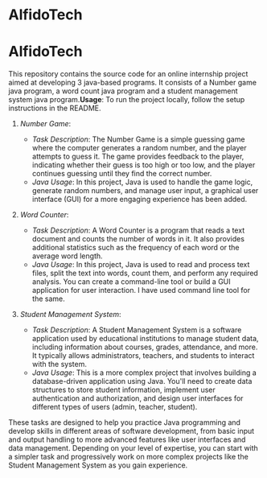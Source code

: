 # AlfidoTech
# AlfidoTech
This repository contains the source code for an online internship project aimed at developing 3 java-based programs. It consists of a Number game java program, a word count java program and a student management system java program.**Usage**: To run the project locally, follow the setup instructions in the README.


1. *Number Game*:
   - *Task Description*: The Number Game is a simple guessing game where the computer generates a random number, and the player attempts to guess it. The game provides feedback to the player, indicating whether their guess is too high or too low, and the player continues guessing until they find the correct number.
   - *Java Usage*: In this project, Java is used to handle the game logic, generate random numbers, and manage user input, a graphical user interface (GUI) for a more engaging experience has been added.

2. *Word Counter*:
   - *Task Description*: A Word Counter is a program that reads a text document and counts the number of words in it. It also provides additional statistics such as the frequency of each word or the average word length.
   - *Java Usage*: In this project, Java is used to read and process text files, split the text into words, count them, and perform any required analysis. You can create a command-line tool or build a GUI application for user interaction. I have used command line tool for the same.

3. *Student Management System*:
   - *Task Description*: A Student Management System is a software application used by educational institutions to manage student data, including information about courses, grades, attendance, and more. It typically allows administrators, teachers, and students to interact with the system.
   - *Java Usage*: This is a more complex project that involves building a database-driven application using Java. You'll need to create data structures to store student information, implement user authentication and authorization, and design user interfaces for different types of users (admin, teacher, student).

These tasks are designed to help you practice Java programming and develop skills in different areas of software development, from basic input and output handling to more advanced features like user interfaces and data management. Depending on your level of expertise, you can start with a simpler task and progressively work on more complex projects like the Student Management System as you gain experience.
